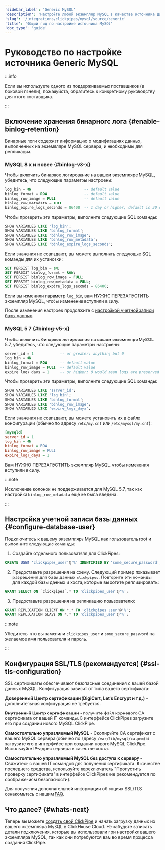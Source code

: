 ```yaml
---
'sidebar_label': 'Generic MySQL'
'description': 'Настройте любой экземпляр MySQL в качестве источника для ClickPipes'
'slug': '/integrations/clickpipes/mysql/source/generic'
'title': 'Общий гид по настройке источника MySQL'
'doc_type': 'guide'
---
```

# Руководство по настройке источника Generic MySQL

:::info

Если вы используете одного из поддерживаемых поставщиков (в боковой панели), пожалуйста, обратитесь к конкретному руководству для этого поставщика.

:::

## Включение хранения бинарного лога {#enable-binlog-retention}

Бинарные логи содержат информацию о модификациях данных, выполненных на экземпляре MySQL сервера, и необходимы для репликации.

### MySQL 8.x и новее {#binlog-v8-x}

Чтобы включить бинарное логирование на вашем экземпляре MySQL, убедитесь, что следующие параметры настроены:

```sql
log_bin = ON                        -- default value
binlog_format = ROW                 -- default value
binlog_row_image = FULL             -- default value
binlog_row_metadata = FULL
binlog_expire_logs_seconds = 86400  -- 1 day or higher; default is 30 days
```

Чтобы проверить эти параметры, выполните следующие SQL команды:
```sql
SHOW VARIABLES LIKE 'log_bin';
SHOW VARIABLES LIKE 'binlog_format';
SHOW VARIABLES LIKE 'binlog_row_image';
SHOW VARIABLES LIKE 'binlog_row_metadata';
SHOW VARIABLES LIKE 'binlog_expire_logs_seconds';
```

Если значения не совпадают, вы можете выполнить следующие SQL команды для их установки:
```sql
SET PERSIST log_bin = ON;
SET PERSIST binlog_format = ROW;
SET PERSIST binlog_row_image = FULL;
SET PERSIST binlog_row_metadata = FULL;
SET PERSIST binlog_expire_logs_seconds = 86400;
```

Если вы изменили параметр `log_bin`, вам НУЖНО ПЕРЕЗАПУСТИТЬ экземпляр MySQL, чтобы изменения вступили в силу.

После изменения настроек продолжите с [настройкой учетной записи базы данных](#configure-database-user).

### MySQL 5.7 {#binlog-v5-x}

Чтобы включить бинарное логирование на вашем экземпляре MySQL 5.7, убедитесь, что следующие параметры настроены:

```sql
server_id = 1            -- or greater; anything but 0
log_bin = ON
binlog_format = ROW      -- default value
binlog_row_image = FULL  -- default value
expire_logs_days = 1     -- or higher; 0 would mean logs are preserved forever
```

Чтобы проверить эти параметры, выполните следующие SQL команды:
```sql
SHOW VARIABLES LIKE 'server_id';
SHOW VARIABLES LIKE 'log_bin';
SHOW VARIABLES LIKE 'binlog_format';
SHOW VARIABLES LIKE 'binlog_row_image';
SHOW VARIABLES LIKE 'expire_logs_days';
```

Если значения не совпадают, вы можете установить их в файле конфигурации (обычно по адресу `/etc/my.cnf` или `/etc/mysql/my.cnf`):
```ini
[mysqld]
server_id = 1
log_bin = ON
binlog_format = ROW
binlog_row_image = FULL
expire_logs_days = 1
```

Вам НУЖНО ПЕРЕЗАПУСТИТЬ экземпляр MySQL, чтобы изменения вступили в силу.

:::note

Исключение колонок не поддерживается для MySQL 5.7, так как настройка `binlog_row_metadata` ещё не была введена.

:::

## Настройка учетной записи базы данных {#configure-database-user}

Подключитесь к вашему экземпляру MySQL как пользователь root и выполните следующие команды:

1. Создайте отдельного пользователя для ClickPipes:

```sql
CREATE USER 'clickpipes_user'@'%' IDENTIFIED BY 'some_secure_password';
```

2. Предоставьте разрешения на схему. Следующий пример показывает разрешения для базы данных `clickpipes`. Повторите эти команды для каждой базы данных и хоста, которые вы хотите реплицировать:

```sql
GRANT SELECT ON `clickpipes`.* TO 'clickpipes_user'@'%';
```

3. Предоставьте разрешения на репликацию пользователю:

```sql
GRANT REPLICATION CLIENT ON *.* TO 'clickpipes_user'@'%';
GRANT REPLICATION SLAVE ON *.* TO 'clickpipes_user'@'%';
```

:::note

Убедитесь, что вы заменили `clickpipes_user` и `some_secure_password` на желаемое имя пользователя и пароль.

:::

## Конфигурация SSL/TLS (рекомендуется) {#ssl-tls-configuration}

SSL сертификаты обеспечивают безопасные соединения с вашей базой данных MySQL. Конфигурация зависит от типа вашего сертификата:

**Доверенный Центр сертификации (DigiCert, Let's Encrypt и т.д.)** - дополнительная конфигурация не требуется.

**Внутренний Центр сертификации** - получите файл корневого CA сертификата от вашей IT команды. В интерфейсе ClickPipes загрузите его при создании нового MySQL ClickPipe.

**Самостоятельно управляемый MySQL** - Скопируйте CA сертификат с вашего MySQL сервера (обычно по адресу `/var/lib/mysql/ca.pem`) и загрузите его в интерфейсе при создании нового MySQL ClickPipe. Используйте IP-адрес сервера в качестве хоста.

**Самостоятельно управляемый MySQL без доступа к серверу** - Свяжитесь с вашей IT командой для получения сертификата. В качестве последнего средства, используйте переключатель "Пропустить проверку сертификата" в интерфейсе ClickPipes (не рекомендуется по соображениям безопасности).

Для получения дополнительной информации об опциях SSL/TLS ознакомьтесь с нашим [FAQ](https://clickhouse.com/docs/integrations/clickpipes/mysql/faq#tls-certificate-validation-error).

## Что далее? {#whats-next}

Теперь вы можете [создать свой ClickPipe](../index.md) и начать загрузку данных из вашего экземпляра MySQL в ClickHouse Cloud. Не забудьте записать детали подключения, которые вы использовали при настройке вашего экземпляра MySQL, так как они потребуются вам во время процесса создания ClickPipe.